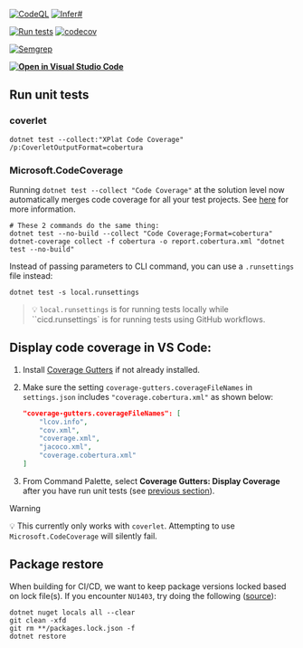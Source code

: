 [![CodeQL](https://github.com/AjayKMehta/Dappery/actions/workflows/codeql-analysis.yml/badge.svg)](https://github.com/AjayKMehta/Dappery/actions/workflows/codeql-analysis.yml) [![Infer#](https://github.com/AjayKMehta/Dappery/actions/workflows/infersharp.yml/badge.svg)](https://github.com/AjayKMehta/Dappery/actions/workflows/infersharp.yml)

[![Run tests](https://github.com/AjayKMehta/Dappery/actions/workflows/test.yml/badge.svg)](https://github.com/AjayKMehta/Dappery/actions/workflows/test.yml) [![codecov](https://codecov.io/gh/AjayKMehta/Dappery/branch/master/graph/badge.svg?token=E9QRR0SLSK)](https://codecov.io/gh/AjayKMehta/Dappery)

[![Semgrep](https://github.com/AjayKMehta/Dappery/actions/workflows/semgrep.yml/badge.svg)](https://github.com/AjayKMehta/Dappery/actions/workflows/semgrep.yml)

**[![Open in Visual Studio Code](https://open.vscode.dev/badges/open-in-vscode.svg)](https://open.vscode.dev/AjayKMehta/Dappery)**

## Run unit tests

### coverlet

```shell
dotnet test --collect:"XPlat Code Coverage" /p:CoverletOutputFormat=cobertura
```

### Microsoft.CodeCoverage

Running `dotnet test --collect "Code Coverage"` at the solution level now automatically merges code coverage for all your test projects. See [here](https://devblogs.microsoft.com/dotnet/whats-new-in-our-code-coverage-tooling) for more information.

```shell
# These 2 commands do the same thing:
dotnet test --no-build --collect "Code Coverage;Format=cobertura"
dotnet-coverage collect -f cobertura -o report.cobertura.xml "dotnet test --no-build"
```

Instead of passing parameters to CLI command, you can use a `.runsettings` file instead:

```shell
dotnet test -s local.runsettings 
```

> :bulb: `local.runsettings` is for running tests locally while ``cicd.runsettings` is for running tests using GitHub workflows.  

## Display code coverage in VS Code:

1. Install [Coverage Gutters](https://marketplace.visualstudio.com/items?itemName=ryanluker.vscode-coverage-gutters) if not already installed.
2. Make sure the setting `coverage-gutters.coverageFileNames` in `settings.json` includes `"coverage.cobertura.xml"` as shown below:

    ```json
    "coverage-gutters.coverageFileNames": [
        "lcov.info",
        "cov.xml",
        "coverage.xml",
        "jacoco.xml",
        "coverage.cobertura.xml"
    ]
    ```

3. From Command Palette, select **Coverage Gutters: Display Coverage** after you have run unit tests (see [previous section](#run-unit-tests)).

> [!WARNING]
> :bulb: This currently only works with `coverlet`. Attempting to use `Microsoft.CodeCoverage` will silently fail.

## Package restore

When building for CI/CD, we want to keep package versions locked based on lock file(s). If you encounter `NU1403`, try doing the following ([source](https://github.com/NuGet/Home/issues/7921#issuecomment-478152479)):

```shell
dotnet nuget locals all --clear
git clean -xfd
git rm **/packages.lock.json -f
dotnet restore
```
